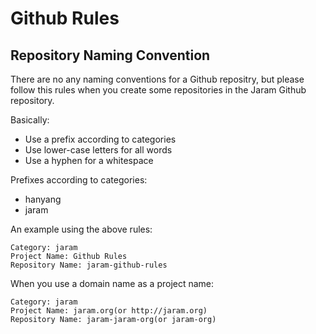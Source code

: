 # Github Rules

## Repository Naming Convention

There are no any naming conventions for a Github repositry, but please follow this rules when you create some repositories in the Jaram Github repository.

Basically:

* Use a prefix according to categories
* Use lower-case letters for all words
* Use a hyphen for a whitespace

Prefixes according to categories:

* hanyang
* jaram


An example using the above rules:

```
Category: jaram
Project Name: Github Rules
Repository Name: jaram-github-rules
```

When you use a domain name as a project name:

```
Category: jaram
Project Name: jaram.org(or http://jaram.org)
Repository Name: jaram-jaram-org(or jaram-org)
```

